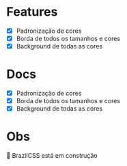 # Features
- [X] Padronização de cores
- [X] Borda de todos os tamanhos e cores
- [X] Background de todas as cores 

# Docs
- [X] Padronização de cores
- [X] Borda de todos os tamanhos e cores
- [X] Background de todas as cores

# Obs
🚧 BrazilCSS está em construção